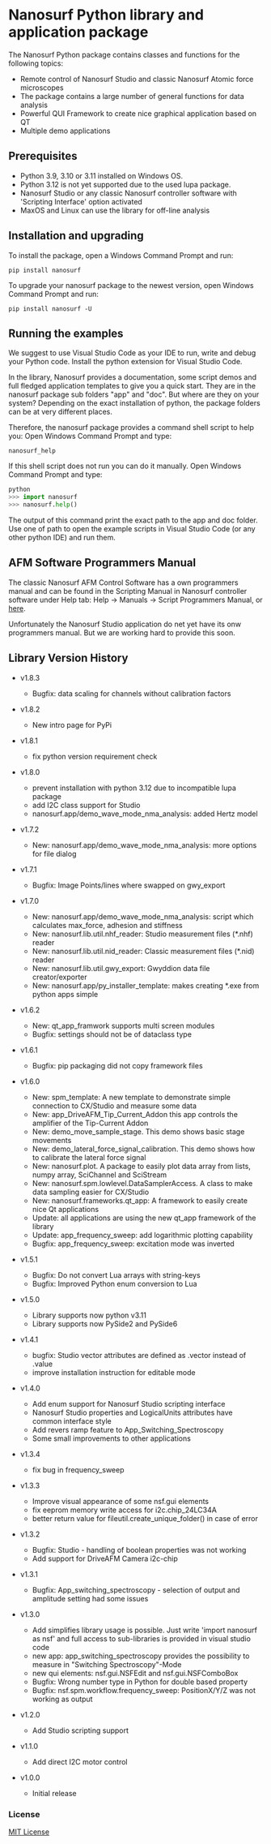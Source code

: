 # Nanosurf Python library and application package

The Nanosurf Python package contains classes and functions for the following topics:

* Remote control of Nanosurf Studio and classic Nanosurf Atomic force microscopes
* The package contains a large number of general functions for data analysis
* Powerful QUI Framework to create nice graphical application based on QT
* Multiple demo applications

## Prerequisites

* Python 3.9, 3.10 or 3.11 installed on Windows OS.
* Python 3.12 is not yet supported due to the used lupa package.
* Nanosurf Studio or any classic Nanosurf controller software with 'Scripting Interface' option activated
* MaxOS and Linux can use the library for off-line analysis

## Installation and upgrading

To install the package, open a Windows Command Prompt and run:

```shell
pip install nanosurf
```

To upgrade your nanosurf package to the newest version,
open Windows Command Prompt and run:

```shell
pip install nanosurf -U
```

## Running the examples

We suggest to use Visual Studio Code as your IDE to run, write and debug your Python code.
Install the python extension for Visual Studio Code.

In the library, Nanosurf provides a documentation, some script demos and full fledged application templates to give you a quick start.
They are in the nanosurf package sub folders "app" and "doc". But where are they on your system?
Depending on the exact installation of python, the package folders can be at very different places.

Therefore, the nanosurf package provides a command shell script to help you: 
Open Windows Command Prompt and type:

```shell
nanosurf_help
```

If this shell script does not run you can do it manually.
Open Windows Command Prompt and type:

```python
python 
>>> import nanosurf
>>> nanosurf.help()
```

The output of this command print the exact path to the app and doc folder.
Use one of path to open the example scripts in Visual Studio Code (or any other python IDE) and run them.

## AFM Software Programmers Manual

The classic Nanosurf AFM Control Software has a own programmers manual and can be found in the Scripting Manual
in Nanosurf controller software under Help tab:
Help -> Manuals -> Script Programmers Manual, or [here](https://www.nanosurf.com/downloads/programmers-manual.pdf).

Unfortunately the Nanosurf Studio application do net yet have its onw programmers manual. But we are working hard to provide this soon.

## Library Version History

* v1.8.3
  * Bugfix: data scaling for channels without calibration factors

* v1.8.2
  * New intro page for PyPi

* v1.8.1
  * fix python version requirement check

* v1.8.0
  * prevent installation with python 3.12 due to incompatible lupa package
  * add I2C class support for Studio
  * nanosurf.app/demo_wave_mode_nma_analysis: added Hertz model

* v1.7.2
  * New: nanosurf.app/demo_wave_mode_nma_analysis: more options for file dialog

* v1.7.1
  * Bugfix: Image Points/lines where swapped on gwy_export

* v1.7.0
  * New: nanosurf.app/demo_wave_mode_nma_analysis: script which calculates max_force, adhesion and stiffness
  * New: nanosurf.lib.util.nhf_reader: Studio measurement files (*.nhf) reader
  * New: nanosurf.lib.util.nid_reader: Classic measurement files (*.nid) reader
  * New: nanosurf.lib.util.gwy_export: Gwyddion data file creator/exporter
  * New: nanosurf.app/py_installer_template: makes creating *.exe from python apps simple
  
* v1.6.2
  * New: qt_app_framwork supports multi screen modules
  * Bugfix: settings should not be of dataclass type

* v1.6.1
  * Bugfix: pip packaging did not copy framework files

* v1.6.0
  * New: spm_template: A new template to demonstrate simple connection to CX/Studio and measure some data
  * New: app_DriveAFM_Tip_Current_Addon this app controls the amplifier of the Tip-Current Addon
  * New: demo_move_sample_stage. This demo shows basic stage movements
  * New: demo_lateral_force_signal_calibration. This demo shows how to calibrate the lateral force signal
  * New: nanosurf.plot. A package to easily plot data array from lists, numpy array, SciChannel and SciStream
  * New: nanosurf.spm.lowlevel.DataSamplerAccess. A class to make data sampling easier for CX/Studio
  * New: nanosurf.frameworks.qt_app: A framework to easily create nice Qt applications
  * Update: all applications are using the new qt_app framework of the library
  * Update: app_frequency_sweep: add logarithmic plotting capability
  * Bugfix: app_frequency_sweep: excitation mode was inverted

* v1.5.1
  * Bugfix: Do not convert Lua arrays with string-keys
  * Bugfix: Improved Python enum conversion to Lua

* v1.5.0
  * Library supports now python v3.11
  * Library supports now PySide2 and PySide6

* v1.4.1
  * bugfix: Studio vector attributes are defined as .vector instead of .value
  * improve installation instruction for editable mode

* v1.4.0
  * Add enum support for Nanosurf Studio scripting interface
  * Nanosurf Studio properties and LogicalUnits attributes have common interface style
  * Add revers ramp feature to App_Switching_Spectroscopy
  * Some small improvements to other applications

* v1.3.4
  * fix bug in frequency_sweep

* v1.3.3
  * Improve visual appearance of some nsf.gui elements
  * fix eeprom memory write access for i2c.chip_24LC34A
  * better return value for fileutil.create_unique_folder() in case of error

* v1.3.2
  * Bugfix: Studio - handling of boolean properties was not working
  * Add support for DriveAFM Camera i2c-chip

* v1.3.1
  * Bugfix: App_switching_spectroscopy - selection of output and amplitude setting had some issues

* v1.3.0
  * Add simplifies library usage is possible. Just write 'import nanosurf as nsf' and full access to sub-libraries is provided in visual studio code
  * new app: app_switching_spectroscopy provides the possibility to measure in "Switching Spectroscopy"-Mode
  * new qui elements: nsf.gui.NSFEdit and nsf.gui.NSFComboBox
  * Bugfix: Wrong number type in Python for double based property   
  * Bugfix: nsf.spm.workflow.frequency_sweep: PositionX/Y/Z was not working as output

* v1.2.0
  * Add Studio scripting support

* v1.1.0
  * Add direct I2C motor control

* v1.0.0
  * Initial release

### License

[MIT License](https://en.wikipedia.org/wiki/MIT_License)
